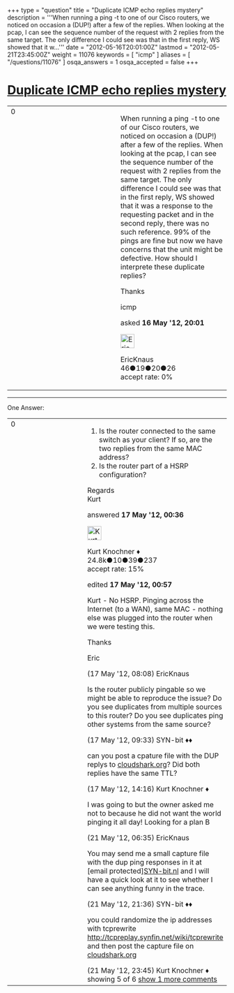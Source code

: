 +++
type = "question"
title = "Duplicate ICMP echo replies mystery"
description = '''When running a ping -t to one of our Cisco routers, we noticed on occasion a (DUP!) after a few of the replies. When looking at the pcap, I can see the sequence number of the request with 2 replies from the same target. The only difference I could see was that in the first reply, WS showed that it w...'''
date = "2012-05-16T20:01:00Z"
lastmod = "2012-05-21T23:45:00Z"
weight = 11076
keywords = [ "icmp" ]
aliases = [ "/questions/11076" ]
osqa_answers = 1
osqa_accepted = false
+++

<div class="headNormal">

# [Duplicate ICMP echo replies mystery](/questions/11076/duplicate-icmp-echo-replies-mystery)

</div>

<div id="main-body">

<div id="askform">

<table id="question-table" style="width:100%;"><colgroup><col style="width: 50%" /><col style="width: 50%" /></colgroup><tbody><tr class="odd"><td style="width: 30px; vertical-align: top"><div class="vote-buttons"><span id="post-11076-upvote" class="ajax-command post-vote up" rel="nofollow" title="I like this post (click again to cancel)"> </span><div id="post-11076-score" class="post-score" title="current number of votes">0</div><span id="post-11076-downvote" class="ajax-command post-vote down" rel="nofollow" title="I dont like this post (click again to cancel)"> </span> <span id="favorite-mark" class="ajax-command favorite-mark" rel="nofollow" title="mark/unmark this question as favorite (click again to cancel)"> </span><div id="favorite-count" class="favorite-count"></div></div></td><td><div id="item-right"><div class="question-body"><p>When running a ping -t to one of our Cisco routers, we noticed on occasion a (DUP!) after a few of the replies. When looking at the pcap, I can see the sequence number of the request with 2 replies from the same target. The only difference I could see was that in the first reply, WS showed that it was a response to the requesting packet and in the second reply, there was no such reference. 99% of the pings are fine but now we have concerns that the unit might be defective. How should I interprete these duplicate replies?</p><p>Thanks</p></div><div id="question-tags" class="tags-container tags"><span class="post-tag tag-link-icmp" rel="tag" title="see questions tagged &#39;icmp&#39;">icmp</span></div><div id="question-controls" class="post-controls"></div><div class="post-update-info-container"><div class="post-update-info post-update-info-user"><p>asked <strong>16 May '12, 20:01</strong></p><img src="https://secure.gravatar.com/avatar/f797bdc41d990dca073837114e048b1d?s=32&amp;d=identicon&amp;r=g" class="gravatar" width="32" height="32" alt="EricKnaus&#39;s gravatar image" /><p><span>EricKnaus</span><br />
<span class="score" title="46 reputation points">46</span><span title="19 badges"><span class="badge1">●</span><span class="badgecount">19</span></span><span title="20 badges"><span class="silver">●</span><span class="badgecount">20</span></span><span title="26 badges"><span class="bronze">●</span><span class="badgecount">26</span></span><br />
<span class="accept_rate" title="Rate of the user&#39;s accepted answers">accept rate:</span> <span title="EricKnaus has no accepted answers">0%</span></p></div></div><div id="comments-container-11076" class="comments-container"></div><div id="comment-tools-11076" class="comment-tools"></div><div class="clear"></div><div id="comment-11076-form-container" class="comment-form-container"></div><div class="clear"></div></div></td></tr></tbody></table>

------------------------------------------------------------------------

<div class="tabBar">

<span id="sort-top"></span>

<div class="headQuestions">

One Answer:

</div>

</div>

<span id="11085"></span>

<div id="answer-container-11085" class="answer">

<table style="width:100%;"><colgroup><col style="width: 50%" /><col style="width: 50%" /></colgroup><tbody><tr class="odd"><td style="width: 30px; vertical-align: top"><div class="vote-buttons"><span id="post-11085-upvote" class="ajax-command post-vote up" rel="nofollow" title="I like this post (click again to cancel)"> </span><div id="post-11085-score" class="post-score" title="current number of votes">0</div><span id="post-11085-downvote" class="ajax-command post-vote down" rel="nofollow" title="I dont like this post (click again to cancel)"> </span></div></td><td><div class="item-right"><div class="answer-body"><ol><li>Is the router connected to the same switch as your client? If so, are the two replies from the same MAC address?</li><li>Is the router part of a HSRP configuration?</li></ol><p>Regards<br />
Kurt</p></div><div class="answer-controls post-controls"></div><div class="post-update-info-container"><div class="post-update-info post-update-info-user"><p>answered <strong>17 May '12, 00:36</strong></p><img src="https://secure.gravatar.com/avatar/23b7bf5b13bc2c98b2e8aa9869ca5d75?s=32&amp;d=identicon&amp;r=g" class="gravatar" width="32" height="32" alt="Kurt%20Knochner&#39;s gravatar image" /><p><span>Kurt Knochner ♦</span><br />
<span class="score" title="24767 reputation points"><span>24.8k</span></span><span title="10 badges"><span class="badge1">●</span><span class="badgecount">10</span></span><span title="39 badges"><span class="silver">●</span><span class="badgecount">39</span></span><span title="237 badges"><span class="bronze">●</span><span class="badgecount">237</span></span><br />
<span class="accept_rate" title="Rate of the user&#39;s accepted answers">accept rate:</span> <span title="Kurt Knochner has 344 accepted answers">15%</span> </br></p></div><div class="post-update-info post-update-info-edited"><p><span> edited <strong>17 May '12, 00:57</strong> </span></p></div></div><div id="comments-container-11085" class="comments-container"><span id="11103"></span><div id="comment-11103" class="comment"><div id="post-11103-score" class="comment-score"></div><div class="comment-text"><p>Kurt - No HSRP. Pinging across the Internet (to a WAN), same MAC - nothing else was plugged into the router when we were testing this.</p><p>Thanks</p><p>Eric</p></div><div id="comment-11103-info" class="comment-info"><span class="comment-age">(17 May '12, 08:08)</span> <span class="comment-user userinfo">EricKnaus</span></div></div><span id="11108"></span><div id="comment-11108" class="comment"><div id="post-11108-score" class="comment-score"></div><div class="comment-text"><p>Is the router publicly pingable so we might be able to reproduce the issue? Do you see duplicates from multiple sources to this router? Do you see duplicates ping other systems from the same source?</p></div><div id="comment-11108-info" class="comment-info"><span class="comment-age">(17 May '12, 09:33)</span> <span class="comment-user userinfo">SYN-bit ♦♦</span></div></div><span id="11116"></span><div id="comment-11116" class="comment"><div id="post-11116-score" class="comment-score"></div><div class="comment-text"><p>can you post a cpature file with the DUP replys to <a href="http://cloudshark.org">cloudshark.org</a>? Did both replies have the same TTL?</p></div><div id="comment-11116-info" class="comment-info"><span class="comment-age">(17 May '12, 14:16)</span> <span class="comment-user userinfo">Kurt Knochner ♦</span></div></div><span id="11174"></span><div id="comment-11174" class="comment"><div id="post-11174-score" class="comment-score"></div><div class="comment-text"><p>I was going to but the owner asked me not to because he did not want the world pinging it all day! Looking for a plan B</p></div><div id="comment-11174-info" class="comment-info"><span class="comment-age">(21 May '12, 06:35)</span> <span class="comment-user userinfo">EricKnaus</span></div></div><span id="11195"></span><div id="comment-11195" class="comment"><div id="post-11195-score" class="comment-score"></div><div class="comment-text"><p>You may send me a small capture file with the dup ping responses in it at <span class="__cf_email__" data-cfemail="c7b4a6aca2e9a5aba8ac87">[email protected]</span><a href="http://SYN-bit.nl">SYN-bit.nl</a> and I will have a quick look at it to see whether I can see anything funny in the trace.</p></div><div id="comment-11195-info" class="comment-info"><span class="comment-age">(21 May '12, 21:36)</span> <span class="comment-user userinfo">SYN-bit ♦♦</span></div></div><span id="11198"></span><div id="comment-11198" class="comment not_top_scorer"><div id="post-11198-score" class="comment-score"></div><div class="comment-text"><p>you could randomize the ip addresses with tcprewrite <a href="http://tcpreplay.synfin.net/wiki/tcprewrite">http://tcpreplay.synfin.net/wiki/tcprewrite</a> and then post the capture file on <a href="http://cloudshark.org">cloudshark.org</a></p></div><div id="comment-11198-info" class="comment-info"><span class="comment-age">(21 May '12, 23:45)</span> <span class="comment-user userinfo">Kurt Knochner ♦</span></div></div></div><div id="comment-tools-11085" class="comment-tools"><span class="comments-showing"> showing 5 of 6 </span> <a href="#" class="show-all-comments-link">show 1 more comments</a></div><div class="clear"></div><div id="comment-11085-form-container" class="comment-form-container"></div><div class="clear"></div></div></td></tr></tbody></table>

</div>

<div class="paginator-container-left">

</div>

</div>

</div>

